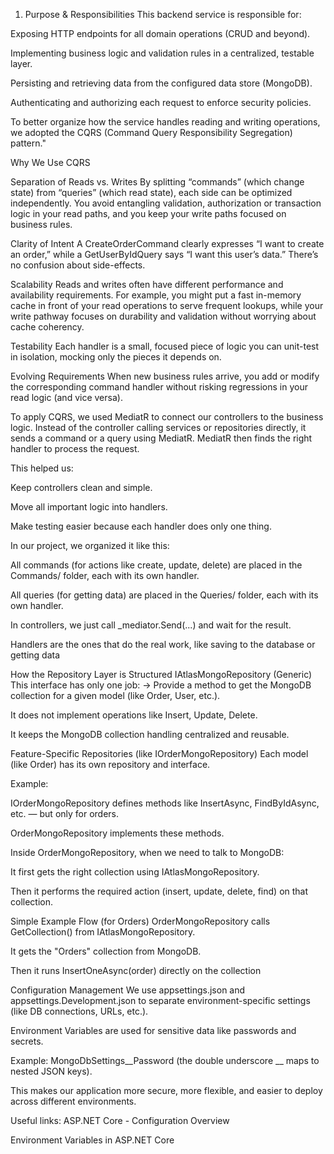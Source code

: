 1. Purpose & Responsibilities
This backend service is responsible for:

Exposing HTTP endpoints for all domain operations (CRUD and beyond).

Implementing business logic and validation rules in a centralized, testable layer.

Persisting and retrieving data from the configured data store (MongoDB).

Authenticating and authorizing each request to enforce security policies.


To better organize how the service handles reading and writing operations, we adopted the CQRS (Command Query Responsibility Segregation) pattern."

Why We Use CQRS

Separation of Reads vs. Writes
By splitting “commands” (which change state) from “queries” (which read state), each side can be optimized independently. You avoid entangling validation, authorization or transaction logic in your read paths, and you keep your write paths focused on business rules.

Clarity of Intent
A CreateOrderCommand clearly expresses “I want to create an order,” while a GetUserByIdQuery says “I want this user’s data.” There’s no confusion about side-effects.

Scalability
Reads and writes often have different performance and availability requirements. For example, you might put a fast in-memory cache in front of your read operations to serve frequent lookups, while your write pathway focuses on durability and validation without worrying about cache coherency.

Testability
Each handler is a small, focused piece of logic you can unit-test in isolation, mocking only the pieces it depends on.

Evolving Requirements
When new business rules arrive, you add or modify the corresponding command handler without risking regressions in your read logic (and vice versa).

To apply CQRS, we used MediatR to connect our controllers to the business logic.
Instead of the controller calling services or repositories directly, it sends a command or a query using MediatR. MediatR then finds the right handler to process the request.

This helped us:

Keep controllers clean and simple.

Move all important logic into handlers.

Make testing easier because each handler does only one thing.

In our project, we organized it like this:

All commands (for actions like create, update, delete) are placed in the Commands/ folder, each with its own handler.

All queries (for getting data) are placed in the Queries/ folder, each with its own handler.

In controllers, we just call _mediator.Send(...) and wait for the result.

Handlers are the ones that do the real work, like saving to the database or getting data


How the Repository Layer is Structured
IAtlasMongoRepository (Generic)
This interface has only one job:
→ Provide a method to get the MongoDB collection for a given model (like Order, User, etc.).

It does not implement operations like Insert, Update, Delete.

It keeps the MongoDB collection handling centralized and reusable.

Feature-Specific Repositories (like IOrderMongoRepository)
Each model (like Order) has its own repository and interface.

Example:

IOrderMongoRepository defines methods like InsertAsync, FindByIdAsync, etc. — but only for orders.

OrderMongoRepository implements these methods.

Inside OrderMongoRepository, when we need to talk to MongoDB:

It first gets the right collection using IAtlasMongoRepository.

Then it performs the required action (insert, update, delete, find) on that collection.

Simple Example Flow (for Orders)
OrderMongoRepository calls GetCollection<Order>() from IAtlasMongoRepository.

It gets the "Orders" collection from MongoDB.

Then it runs InsertOneAsync(order) directly on the collection




Configuration Management
We use appsettings.json and appsettings.Development.json to separate environment-specific settings (like DB connections, URLs, etc.).

Environment Variables are used for sensitive data like passwords and secrets.

Example:
MongoDbSettings__Password
(the double underscore __ maps to nested JSON keys).

This makes our application more secure, more flexible, and easier to deploy across different environments.

Useful links:
ASP.NET Core - Configuration Overview

Environment Variables in ASP.NET Core



